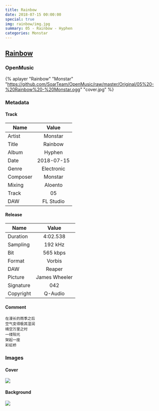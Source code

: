 ```yaml
---
title: Rainbow
date: 2018-07-15 00:00:00
special: true
img: rainbow/img.jpg
summary: 05 - Rainbow - Hyphen
categories: Monstar
---
```


## [Rainbow](https://github.com/SoarTeam/OpenMusic/raw/master/Original/05%20-%20Rainbow%20-%20Monstar.ogg)

### OpenMusic
{% aplayer "Rainbow" "Monstar" "https://github.com/SoarTeam/OpenMusic/raw/master/Original/05%20-%20Rainbow%20-%20Monstar.ogg" "cover.jpg" %}

### Metadata
#### Track

Name|Value
---|:--:
Artist|Monstar
Title|Rainbow
Album|Hyphen
Date|2018-07-15
Genre|Electronic
Composer|Monstar
Mixing|Aloento
Track|05
DAW|FL Studio

#### Release

Name|Value
---|:--:
Duration|4:02.538
Sampling|192 kHz
Bit|565 kbps
Format|Vorbis
DAW|Reaper
Picture|James Wheeler
Signature|042
Copyright|Q-Audio

#### Comment
``` text
在漫长的雨季之后
空气变得极其湿润
晴空万里之时
一缕阳光
架起一座
彩虹桥
```

### Images
#### Cover
![](cover.jpg)

#### Background
![](img.jpg)
